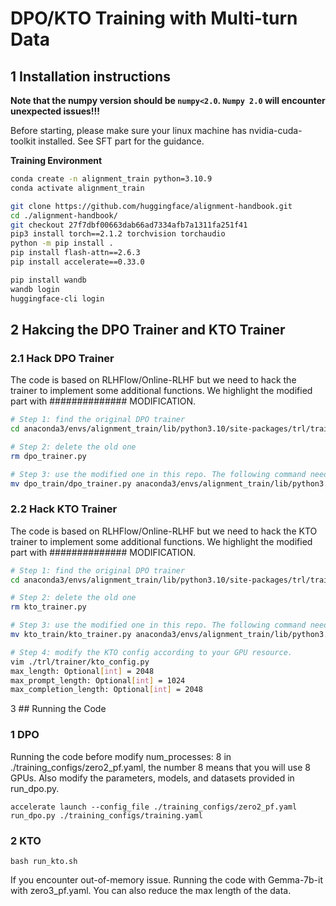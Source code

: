 # DPO/KTO Training with Multi-turn Data


## 1 Installation instructions

**Note that the numpy version should be `numpy<2.0`.  `Numpy 2.0` will encounter unexpected issues!!!**


Before starting, please make sure your linux machine has nvidia-cuda-toolkit installed. See SFT part for the guidance. 


**Training Environment**

```sh
conda create -n alignment_train python=3.10.9
conda activate alignment_train

git clone https://github.com/huggingface/alignment-handbook.git
cd ./alignment-handbook/
git checkout 27f7dbf00663dab66ad7334afb7a1311fa251f41
pip3 install torch==2.1.2 torchvision torchaudio
python -m pip install .
pip install flash-attn==2.6.3
pip install accelerate==0.33.0

pip install wandb
wandb login
huggingface-cli login
```

## 2 Hakcing the DPO Trainer and KTO Trainer

### 2.1 Hack DPO Trainer

The code is based on RLHFlow/Online-RLHF but we need to hack the trainer to implement some additional functions. We highlight the modified part with ############## MODIFICATION.

```sh
# Step 1: find the original DPO trainer
cd anaconda3/envs/alignment_train/lib/python3.10/site-packages/trl/trainer/

# Step 2: delete the old one
rm dpo_trainer.py

# Step 3: use the modified one in this repo. The following command need to be modified to use the correct address 
mv dpo_train/dpo_trainer.py anaconda3/envs/alignment_train/lib/python3.10/site-packages/trl/trainer/dpo_trainer.py
```

### 2.2 Hack KTO Trainer

The code is based on RLHFlow/Online-RLHF but we need to hack the KTO trainer to implement some additional functions. We highlight the modified part with ############## MODIFICATION.

```sh
# Step 1: find the original DPO trainer
cd anaconda3/envs/alignment_train/lib/python3.10/site-packages/trl/trainer/

# Step 2: delete the old one
rm kto_trainer.py

# Step 3: use the modified one in this repo. The following command need to be modified to use the correct address 
mv kto_train/kto_trainer.py anaconda3/envs/alignment_train/lib/python3.10/site-packages/trl/trainer/kto_trainer.py

# Step 4: modify the KTO config according to your GPU resource.
vim ./trl/trainer/kto_config.py
max_length: Optional[int] = 2048
max_prompt_length: Optional[int] = 1024
max_completion_length: Optional[int] = 2048
```

3 ## Running the Code

### 1 DPO
Running the code before modify num_processes: 8 in ./training_configs/zero2_pf.yaml, the number 8 means that you will use 8 GPUs. Also modify the parameters, models, and datasets provided in run_dpo.py.

```shell
accelerate launch --config_file ./training_configs/zero2_pf.yaml run_dpo.py ./training_configs/training.yaml

```

### 2 KTO 

```shell
bash run_kto.sh
```

If you encounter out-of-memory issue. Running the code with Gemma-7b-it with zero3_pf.yaml. You can also reduce the max length of the data.




